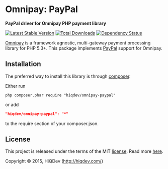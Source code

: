 Omnipay: PayPal
===============

**PayPal driver for Omnipay PHP payment library**

[![Latest Stable Version](https://poser.pugx.org/hiqdev/omnipay-paypal/v/stable)](//packagist.org/packages/hiqdev/omnipay-paypal)
[![Total Downloads](https://poser.pugx.org/hiqdev/omnipay-paypal/downloads)](//packagist.org/packages/hiqdev/omnipay-paypal)
[![Dependency Status](https://www.versioneye.com/php/hiqdev:omnipay-paypal/dev-master/badge.svg)](https://www.versioneye.com/php/hiqdev:omnipay-paypal/dev-master)

[Omnipay](https://github.com/omnipay/omnipay) is a framework agnostic, multi-gateway payment
processing library for PHP 5.3+.
This package implements [PayPal](https://paypal.com/) support for Omnipay.

## Installation

The preferred way to install this library is through [composer](http://getcomposer.org/download/).

Either run

```
php composer.phar require "hiqdev/omnipay-paypal"
```

or add

```json
"hiqdev/omnipay-paypal": "*"
```

to the require section of your composer.json.

## License

This project is released under the terms of the MIT [license](https://github.com/hiqdev/omnipay-paypal/blob/master/LICENSE).
Read more [here](http://choosealicense.com/licenses/mit).

Copyright © 2015, HiQDev (http://hiqdev.com/)
